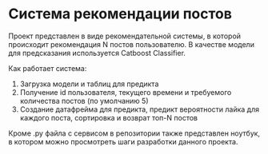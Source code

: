 # Система рекомендации постов
Проект представлен в виде рекомендательной системы, в которой происходит рекомендация N постов пользователю. В качестве модели для предсказания используется Catboost Classifier.

Как работает система:
1. Загрузка модели и таблиц для предикта
2. Получение id пользователя, текущего времени и требуемого количества постов (по умолчанию 5)
3. Создание датафрейма для предикта, предикт вероятности лайка для каждого поста, сортировка и возврат топ-N постов


Кроме .py файла с сервисом в репозитории также представлен ноутбук, в котором можно просмотреть шаги разработки данного проекта.
